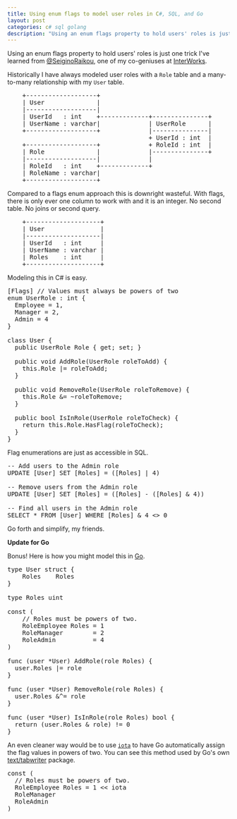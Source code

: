 ```yaml
---
title: Using enum flags to model user roles in C#, SQL, and Go
layout: post
categories: c# sql golang
description: "Using an enum flags property to hold users' roles is just one trick I've learned from @SeiginoRaikou, one of my co-geniuses at InterWorks."
---
```


Using an enum flags property to hold users' roles is just one trick
I've learned from [@SeiginoRaikou](https://twitter.com/SeiginoRaikou),
one of my co-geniuses at [InterWorks](https://www.interworks.com/).

Historically I have always modeled user roles with a `Role` table
and a many-to-many relationship with my `User` table.

<pre>    +-------------------+
    | User              |
    |-------------------|
    | UserId   : int    +-------------+---------------+
    | UserName : varchar|             | UserRole      |
    +-------------------+             |---------------|
                                      + UserId : int  |
    +-------------------+             + RoleId : int  |
    | Role              |             |---------------+
    |-------------------|             |
    | RoleId   : int    +-------------+
    | RoleName : varchar|
    +-------------------+</pre>

Compared to a flags enum approach this is downright wasteful.
With flags, there is only ever one column to work with and it is an integer.
No second table. No joins or second query.

<pre>    +--------------------+
    | User               |
    |--------------------|
    | UserId   : int     |
    | UserName : varchar |
    | Roles    : int     |
    +--------------------+</pre>

Modeling this in C# is easy.

<pre data-language="csharp">
[Flags] // Values must always be powers of two
enum UserRole : int {
  Employee = 1,
  Manager = 2,
  Admin = 4
}

class User {
  public UserRole Role { get; set; }
 
  public void AddRole(UserRole roleToAdd) {
    this.Role |= roleToAdd;
  }
 
  public void RemoveRole(UserRole roleToRemove) {
    this.Role &amp;= ~roleToRemove;
  }
  
  public bool IsInRole(UserRole roleToCheck) {
    return this.Role.HasFlag(roleToCheck);
  }
}
</pre>

Flag enumerations are just as accessible in SQL.

<pre data-language="sql">
-- Add users to the Admin role
UPDATE [User] SET [Roles] = ([Roles] | 4)

-- Remove users from the Admin role
UPDATE [User] SET [Roles] = ([Roles] - ([Roles] &amp; 4))

-- Find all users in the Admin role
SELECT * FROM [User] WHERE [Roles] &amp; 4 &lt;&gt; 0
</pre>

Go forth and simplify, my friends.

**Update for Go**

Bonus! Here is how you might model this in [Go](http://www.golang.org).

<pre data-language="golang">
type User struct {
    Roles    Roles
}

type Roles uint

const (
    // Roles must be powers of two.
    RoleEmployee Roles = 1
    RoleManager        = 2
    RoleAdmin          = 4
)

func (user *User) AddRole(role Roles) {
  user.Roles |= role
}

func (user *User) RemoveRole(role Roles) {
  user.Roles &amp;^= role
}

func (user *User) IsInRole(role Roles) bool {
  return (user.Roles &amp; role) != 0
}
</pre>

An even cleaner way would be to use [`iota`](http://golang.org/pkg/builtin/#iota) to have Go automatically assign the flag values in powers of two. You can see this method used by Go's own [text/tabwriter](http://golang.org/pkg/text/tabwriter/#pkg-constants) package.

<pre data-language="golang">
const (
  // Roles must be powers of two.
  RoleEmployee Roles = 1 &lt;&lt; iota
  RoleManager
  RoleAdmin
)
</pre>